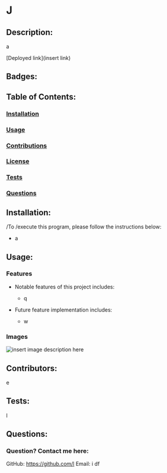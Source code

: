 # J

## Description:
a

[Deployed link](insert link)

## Badges:

## Table of Contents:
### [Installation](#installation)
### [Usage](#usage)
### [Contributions](#contributions)
### [License](#license)
### [Tests](#tests)
### [Questions](#questions)

## Installation:
/To /execute this program, please follow the instructions below:
  - a

## Usage:

### Features
- Notable features of this project includes:
  - q

- Future feature implementation includes:
  - w

### Images
![insert image description here](./images/e.png)

## Contributors:
e

## Tests:
l

## Questions:
### Question? Contact me here:
GitHub: https://github.com/l
Email: i
df
